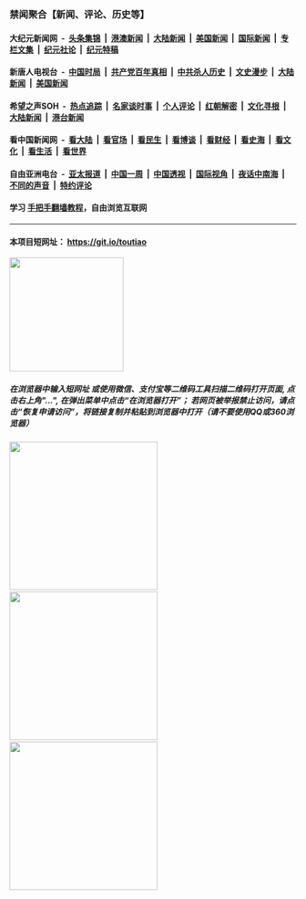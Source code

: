 ### 禁闻聚合【新闻、评论、历史等】

#### 大纪元新闻网 &nbsp;-&nbsp; [头条集锦](indexes/E头条集锦.md?t=02082102) &nbsp;|&nbsp; [港澳新闻](indexes/E港澳新闻.md?t=02082102)  &nbsp;|&nbsp; [大陆新闻](indexes/E大陆新闻.md?t=02082102) &nbsp;|&nbsp; [美国新闻](indexes/E美国新闻.md?t=02082102) &nbsp;|&nbsp; [国际新闻](indexes/E国际新闻.md?t=02082102) &nbsp;|&nbsp; [专栏文集](indexes/E专栏文集.md?t=02082102) &nbsp;|&nbsp; [纪元社论](indexes/E纪元社论.md?t=02082102) &nbsp;|&nbsp; [纪元特稿](indexes/E纪元特稿.md?t=02082102) 

#### 新唐人电视台 &nbsp;-&nbsp; [中国时局](indexes/N中国时局.md?t=02082102) &nbsp;|&nbsp; [共产党百年真相](indexes/N共产党百年真相.md?t=02082102) &nbsp;|&nbsp; [中共杀人历史](indexes/N中共杀人历史.md?t=02082102) &nbsp;|&nbsp; [文史漫步](indexes/N文史漫步.md?t=02082102) &nbsp;|&nbsp; [大陆新闻](indexes/N大陆新闻.md?t=02082102) &nbsp;|&nbsp; [美国新闻](indexes/N美国新闻.md?t=02082102)

#### 希望之声SOH &nbsp;-&nbsp; [热点追踪](indexes/H热点追踪.md?t=02082102) &nbsp;|&nbsp; [名家谈时事](indexes/H名家谈时事.md?t=02082102) &nbsp;|&nbsp; [个人评论](indexes/H个人评论.md?t=02082102)  &nbsp;|&nbsp; [红朝解密](indexes/H红朝解密.md?t=02082102) &nbsp;|&nbsp; [文化寻根](indexes/H文化寻根.md?t=02082102) &nbsp;|&nbsp; [大陆新闻](indexes/H大陆新闻.md?t=02082102) &nbsp;|&nbsp; [港台新闻](indexes/H港台新闻.md?t=02082102)

#### 看中国新闻网 &nbsp;-&nbsp; [看大陆](indexes/S看大陆.md?t=02082102) &nbsp;|&nbsp; [看官场](indexes/S看官场.md?t=02082102) &nbsp;|&nbsp; [看民生](indexes/S看民生.md?t=02082102)  &nbsp;|&nbsp; [看博谈](indexes/S看博谈.md?t=02082102) &nbsp;|&nbsp; [看财经](indexes/S看财经.md?t=02082102) &nbsp;|&nbsp; [看史海](indexes/S看史海.md?t=02082102) &nbsp;|&nbsp; [看文化](indexes/S看文化.md?t=02082102) &nbsp;|&nbsp; [看生活](indexes/S看生活.md?t=02082102) &nbsp;|&nbsp; [看世界](indexes/S看世界.md?t=02082102)

#### 自由亚洲电台 &nbsp;-&nbsp; [亚太报道](indexes/R亚太报道.md?t=02082102) &nbsp;|&nbsp; [中国一周](indexes/R中国一周.md?t=02082102) &nbsp;|&nbsp; [中国透视](indexes/R中国透视.md?t=02082102)  &nbsp;|&nbsp; [国际视角](indexes/R国际视角.md?t=02082102) &nbsp;|&nbsp; [夜话中南海](indexes/R夜话中南海.md?t=02082102) &nbsp;|&nbsp; [不同的声音](indexes/R不同的声音.md?t=02082102) &nbsp;|&nbsp; [特约评论](indexes/R特约评论.md?t=02082102)

#### 学习 [手把手翻墙教程](https://github.com/gfw-breaker/guides/wiki)，自由浏览互联网

----

#### 本项目短网址： https://git.io/toutiao
<img src="https://raw.githubusercontent.com/gfw-breaker/banned-news/master/scripts/img/qr.png" width="200px"/>  

##### 在浏览器中输入短网址 或使用微信、支付宝等二维码工具扫描二维码打开页面, 点击右上角"...", 在弹出菜单中点击“在浏览器打开”； 若网页被举报禁止访问，请点击“恢复申请访问”，将链接复制并粘贴到浏览器中打开（请不要使用QQ或360浏览器）

<img src="https://raw.githubusercontent.com/gfw-breaker/banned-news/master/scripts/img/1.png" width="260px"/> &nbsp; <img src="https://raw.githubusercontent.com/gfw-breaker/banned-news/master/scripts/img/2.png" width="260px"/> &nbsp; <img src="https://raw.githubusercontent.com/gfw-breaker/banned-news/master/scripts/img/3.png" width="260px"/>
